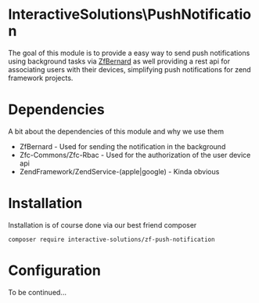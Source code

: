 InteractiveSolutions\PushNotification
====================================

The goal of this module is to provide a easy way to send push notifications using background tasks via 
[ZfBernard](https://github.com/interactive-solutions/zf-bernard) as well providing a rest api for 
associating users with their devices, simplifying push notifications for zend framework projects. 


# Dependencies

A bit about the dependencies of this module and why we use them

* ZfBernard - Used for sending the notification in the background
* Zfc-Commons/Zfc-Rbac - Used for the authorization of the user device api
* ZendFramework/ZendService-(apple|google) - Kinda obvious

# Installation

Installation is of course done via our best friend composer

`composer require interactive-solutions/zf-push-notification`

# Configuration

To be continued...
